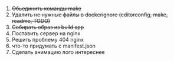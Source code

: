 1. ~~Обьединить команды make~~
2. ~~Удалить не нужные файлы в dockerignore (editorconfig, make, readme, TODO)~~
3. ~~Собирать образ из build app~~
4. Поcтавить сервер на nginx
5. Решить проблему 404 nginx
6. что-то придумать с manifest.json
7. Сделать анимацию лого интереснее
